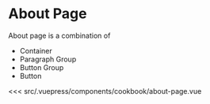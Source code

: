 # About Page

About page is a combination of

- Container
- Paragraph Group
- Button Group
- Button

<cookbook-about-page />

<<< src/.vuepress/components/cookbook/about-page.vue
